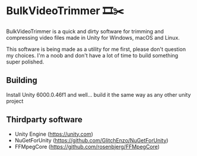 # BulkVideoTrimmer 🎞️​✂️​
BulkVideoTrimmer is a quick and dirty software for trimming and compressing video files made in Unity for Windows, macOS and Linux. 

This software is being made as a utility for me first, please don't question my choices. I'm a noob and don't have a lot of time to build something super polished.

## Building
Install Unity 6000.0.46f1 and well... build it the same way as any other unity project

## Thirdparty software
- Unity Engine (https://unity.com)
- NuGetForUnity (https://github.com/GlitchEnzo/NuGetForUnity)
- FFMpegCore (https://github.com/rosenbjerg/FFMpegCore)
